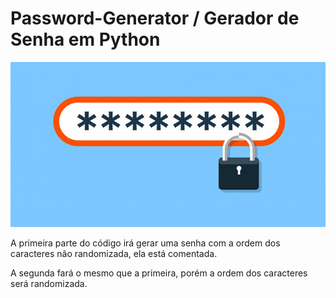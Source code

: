 # Password-Generator / Gerador de Senha em Python

<img src="image passw/password_github_img.jpg">

 A primeira parte do código irá gerar uma senha com a ordem dos caracteres não randomizada, ela está comentada.
 
 A segunda fará o mesmo que a primeira, porém a ordem dos caracteres será randomizada. 
